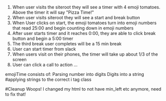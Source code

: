 1. When user visits the siteroot they will see a timer with 4 emoji tomatoes. Above the timer it will say "Pizza Time!"
2. When user visits siteroot they will see a start and break button
3. When User clicks on start, the emoji tomatoes turn into emoji numbers that read 25:00 and begin counting down in emoji numbers
4. After user starts timer and it reaches 0:00, they are able to click break button and begin a 5:00 timer
5. The third break user completes will be a 15 min break
6. User can start timer from slack
7. When users visit on their phones, the timer will take up about 1/3 of the screen
8. User can click a call to action ...

emojiTime
consists of:
Parsing number into digits
Digits into a string
#applying strings to the correct i tag class

#Cleanup
Woops! I changed my html to not have min_left etc anymore, need to fix that!

